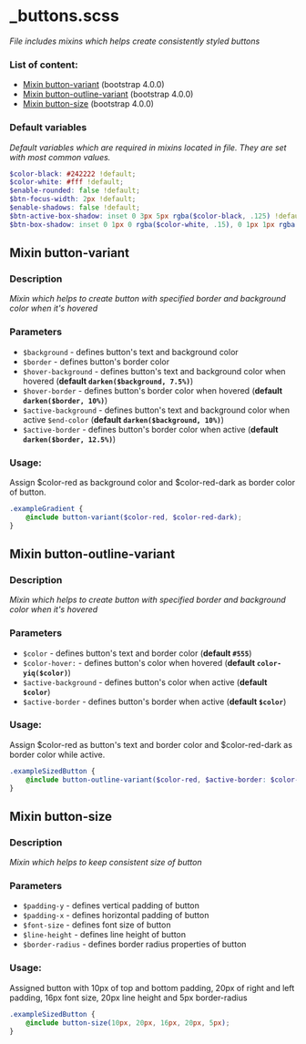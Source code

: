 # _buttons.scss
_File includes mixins which helps create consistently styled buttons_

### List of content:

- [Mixin button-variant](#mixin-button-variant) (bootstrap 4.0.0)
- [Mixin button-outline-variant](#mixin-button-outline-variant) (bootstrap 4.0.0)
- [Mixin button-size](#mixin-button-size) (bootstrap 4.0.0)


### Default variables
_Default variables which are required in mixins located in file. They are set with most common values._

```scss
$color-black: #242222 !default;
$color-white: #fff !default;
$enable-rounded: false !default;
$btn-focus-width: 2px !default;
$enable-shadows: false !default;
$btn-active-box-shadow: inset 0 3px 5px rgba($color-black, .125) !default;
$btn-box-shadow: inset 0 1px 0 rgba($color-white, .15), 0 1px 1px rgba($color-black, .075) !default;
```


## Mixin button-variant

### Description
_Mixin which helps to create button with specified border and background color when it's hovered_

### Parameters
- `$background` - defines button's text and background color
- `$border` - defines button's border color
- `$hover-background` - defines button's text and background color when hovered (**default `darken($background, 7.5%)`**)
- `$hover-border` - defines button's border color when hovered (**default `darken($border, 10%)`**)
- `$active-background` - defines button's text and background color when active `$end-color` (**default `darken($background, 10%)`**)
- `$active-border` - defines button's border color when active (**default `darken($border, 12.5%)`**)

### Usage: 
Assign $color-red as background color and $color-red-dark as border color of button.

```scss
.exampleGradient {
    @include button-variant($color-red, $color-red-dark);
}
```


## Mixin button-outline-variant

### Description
_Mixin which helps to create button with specified border and background color when it's hovered_

### Parameters
- `$color` - defines button's text and border color (**default `#555`**)
- `$color-hover:` - defines button's color when hovered (**default `color-yiq($color)`**)
- `$active-background` - defines button's color when active (**default `$color`**)
- `$active-border` - defines button's border when active (**default `$color`**)

### Usage: 
Assign $color-red as button's text and border color and $color-red-dark as border color while active.

```scss
.exampleSizedButton {
    @include button-outline-variant($color-red, $active-border: $color-red-dark);
}
```


## Mixin button-size

### Description
_Mixin which helps to keep consistent size of button_

### Parameters
- `$padding-y` - defines vertical padding of button
- `$padding-x` - defines horizontal padding of button
- `$font-size` - defines font size of button
- `$line-height` - defines line height of button
- `$border-radius` - defines border radius properties of button

### Usage: 
Assigned button with 10px of top and bottom padding, 20px of right and left padding, 16px font size, 20px line height
 and 5px border-radius

```scss
.exampleSizedButton {
    @include button-size(10px, 20px, 16px, 20px, 5px);
}
```
